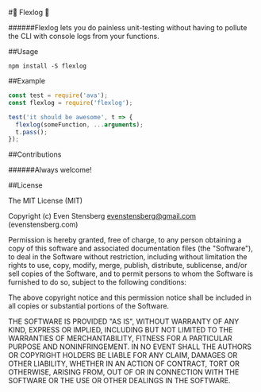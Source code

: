 #:maple_leaf: Flexlog :maple_leaf:

######Flexlog lets you do painless unit-testing without having to pollute the CLI with console logs from your functions.

##Usage

`npm install -S flexlog`

##Example

```js
const test = require('ava');
const flexlog = require('flexlog');

test('it should be awesome', t => {
  flexlog(someFunction, ...arguments);
  t.pass();
});
```
##Contributions

######Always welcome!

##License

The MIT License (MIT)

Copyright (c) Even Stensberg <evenstensberg@gmail.com> (evenstensberg.com)

Permission is hereby granted, free of charge, to any person obtaining a copy
of this software and associated documentation files (the "Software"), to deal
in the Software without restriction, including without limitation the rights
to use, copy, modify, merge, publish, distribute, sublicense, and/or sell
copies of the Software, and to permit persons to whom the Software is
furnished to do so, subject to the following conditions:

The above copyright notice and this permission notice shall be included in
all copies or substantial portions of the Software.

THE SOFTWARE IS PROVIDED "AS IS", WITHOUT WARRANTY OF ANY KIND, EXPRESS OR
IMPLIED, INCLUDING BUT NOT LIMITED TO THE WARRANTIES OF MERCHANTABILITY,
FITNESS FOR A PARTICULAR PURPOSE AND NONINFRINGEMENT. IN NO EVENT SHALL THE
AUTHORS OR COPYRIGHT HOLDERS BE LIABLE FOR ANY CLAIM, DAMAGES OR OTHER
LIABILITY, WHETHER IN AN ACTION OF CONTRACT, TORT OR OTHERWISE, ARISING FROM,
OUT OF OR IN CONNECTION WITH THE SOFTWARE OR THE USE OR OTHER DEALINGS IN
THE SOFTWARE.
